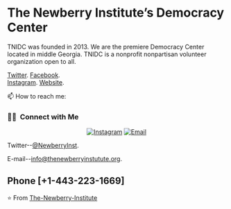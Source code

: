 # The Newberry Institute’s Democracy Center


TNIDC was founded in 2013.
We are the premiere Democracy Center located in middle Georgia. 
TNIDC is a nonprofit nonpartisan volunteer organization open to all.


[Twitter](https://twitter.com/NewberryInst). 
[Facebook](https://twitter.com/NewberryInst).  
[Instagram]().
[Website](thenewberryfoundation.org).

📫 How to reach me:

<h3> 🤝🏻 &nbsp;Connect with Me </h3>
<!-- Contact me -->
<p align="center">
<a href="https://www.instagram.com//thenewberryinst/"><img alt="Instagram" src="https://img.shields.io/badge/Instagram-thenewberryinst-blue?style=flat-square&logo=instagram"></a>
<a href="info@thenewberryinstutute.org"><img alt="Email" src="https://img.shields.io/badge/Email-info@thenewberryinstutute.org-blue?style=flat-square&logo=gmail"></a>
</p>

Twitter--[@NewberryInst](https://twitter.com/NewberryInst).

E-mail--[info@thenewberryinstutute.org](info@thenewberryinstutute.org).

Phone [+1-443-223-1669]
---
⭐️ From [The-Newberry-Institute](https://github.com/The-Newberry-Institute) 

